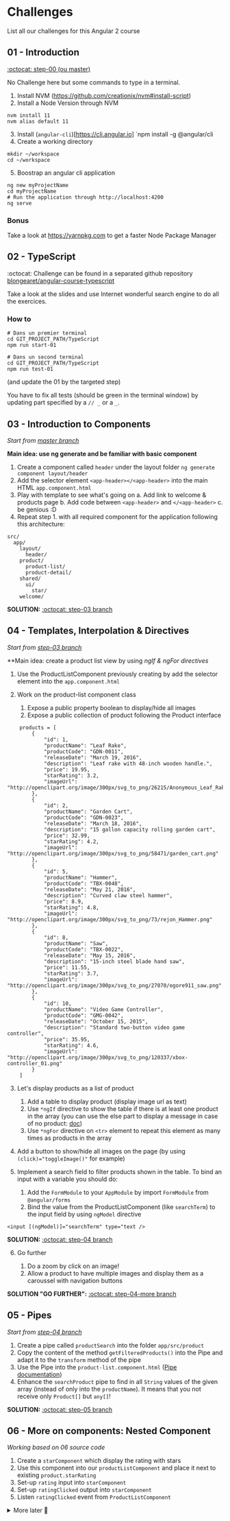 # Challenges

List all our challenges for this Angular 2 course

## 01 - Introduction

[:octocat: step-00 (ou master)](https://github.com/blongearet/angular-course-app)

No Challenge here but some commands to type in a terminal.

1. Install NVM (https://github.com/creationix/nvm#install-script)
2. Install a Node Version through NVM
```
nvm install 11
nvm alias default 11
```
3. Install (`angular-cli`)[https://cli.angular.io]
`npm install -g @angular/cli
4. Create a working directory
```
mkdir ~/workspace
cd ~/workspace
```
5. Boostrap an angular cli application
```
ng new myProjectName
cd myProjectName
# Run the application through http://localhost:4200
ng serve
```

### Bonus

Take a look at https://yarnpkg.com to get a faster Node Package Manager

## 02 - TypeScript

:octocat: Challenge can be found in a separated github repository [blongearet/angular-course-typescript](https://github.com/blongearet/angular-course-typescript)

Take a look at the slides and use Internet wonderful search engine to do all the exercices.

### How to

```
# Dans un premier terminal
cd GIT_PROJECT_PATH/TypeScript
npm run start-01

# Dans un second terminal
cd GIT_PROJECT_PATH/TypeScript
npm run test-01
```

(and update the 01 by the targeted step)

You have to fix all tests (should be green in the terminal window) by updating part specified by a `// _` or a `_`.

## 03 - Introduction to Components

*Start from [master branch](https://github.com/blongearet/angular-course-app/tree/master)*

**Main idea: use ng generate and be familiar with basic component**

1. Create a component called `header` under the layout folder
`ng generate component layout/header`
2. Add the selector element `<app-header></<app-header>` into the main HTML `app.component.html`
3. Play with template to see what's going on
  a. Add link to welcome & products page
  b. Add code between `<app-header>` and `</<app-header>`
  c. be genious :D
4. Repeat step 1. with all required component for the application following this architecture:
```
src/
  app/
    layout/
      header/
    product/
      product-list/
      product-detail/
    shared/
      ui/
        star/
    welcome/
```

**SOLUTION:** [:octocat: step-03 branch](https://github.com/blongearet/angular-course-app/pull/1/files)

## 04 - Templates, Interpolation & Directives

*Start from [step-03 branch](https://github.com/blongearet/angular-course-app/tree/step-03)*

**Main idea: create a product list view by using *ngIf & *ngFor directives**

1. Use the ProductListComponent previously creating by add the selector element into the `app.component.html`
2. Work on the product-list component class

    1. Expose a public property boolean to display/hide all images
    2. Expose a public collection of product following the Product interface

```
    products = [
        {
            "id": 1,
            "productName": "Leaf Rake",
            "productCode": "GDN-0011",
            "releaseDate": "March 19, 2016",
            "description": "Leaf rake with 48-inch wooden handle.",
            "price": 19.95,
            "starRating": 3.2,
            "imageUrl": "http://openclipart.org/image/300px/svg_to_png/26215/Anonymous_Leaf_Rake.png"
        },
        {
            "id": 2,
            "productName": "Garden Cart",
            "productCode": "GDN-0023",
            "releaseDate": "March 18, 2016",
            "description": "15 gallon capacity rolling garden cart",
            "price": 32.99,
            "starRating": 4.2,
            "imageUrl": "http://openclipart.org/image/300px/svg_to_png/58471/garden_cart.png"
        },
        {
            "id": 5,
            "productName": "Hammer",
            "productCode": "TBX-0048",
            "releaseDate": "May 21, 2016",
            "description": "Curved claw steel hammer",
            "price": 8.9,
            "starRating": 4.8,
            "imageUrl": "http://openclipart.org/image/300px/svg_to_png/73/rejon_Hammer.png"
        },
        {
            "id": 8,
            "productName": "Saw",
            "productCode": "TBX-0022",
            "releaseDate": "May 15, 2016",
            "description": "15-inch steel blade hand saw",
            "price": 11.55,
            "starRating": 3.7,
            "imageUrl": "http://openclipart.org/image/300px/svg_to_png/27070/egore911_saw.png"
        },
        {
            "id": 10,
            "productName": "Video Game Controller",
            "productCode": "GMG-0042",
            "releaseDate": "October 15, 2015",
            "description": "Standard two-button video game controller",
            "price": 35.95,
            "starRating": 4.6,
            "imageUrl": "http://openclipart.org/image/300px/svg_to_png/120337/xbox-controller_01.png"
        }
    ]
```

3. Let's display products as a list of product

    1. Add a table to display product (display image url as text)
    2. Use `*ngIf` directive to show the table if there is at least one product in the array (you can use the else part to display a message in case of no product: [doc](https://angular.io/api/common/NgIf#showing-an-alternative-template-using-else))
    3. Use `*ngFor` directive on `<tr>` element to repeat this element as many times as products in the array

4. Add a button to show/hide all images on the page (by using `(click)="toggleImage()"` for example)

5. Implement a search field to filter products shown in the table. To bind an input with a variable you should do:

    1. Add the `FormModule` to your `AppModule` by import `FormModule` from `@angular/forms`
    2. Bind the value from the ProductListComponent (like `searchTerm`) to the input field by using `ngModel` directive

`<input [(ngModel)]="searchTerm" type="text />`

**SOLUTION:** [:octocat: step-04 branch](https://github.com/blongearet/angular-course-app/pull/2/files)

6. Go further

    1. Do a zoom by click on an image!
    2. Allow a product to have multiple images and display them as a caroussel with navigation buttons

**SOLUTION "GO FURTHER":** [:octocat: step-04-more branch](https://github.com/blongearet/angular-course-app/pull/4/files)

## 05 - Pipes

*Start from [step-04 branch](https://github.com/blongearet/angular-course-app/tree/step-04)*

1. Create a pipe called `productSearch` into the folder `app/src/product`
2. Copy the content of the method `getFilteredProducts()` into the Pipe and adapt it to the `transform` method of the pipe
3. Use the Pipe into the `product-list.component.html` ([Pipe documentation](https://angular.io/guide/pipes#pipes))
4. Enhance the `searchProduct` pipe to find in all `String` values of the given array (instead of only into the `productName`). It means that you not receive only `Product[]` but `any[]`!

**SOLUTION:** [:octocat: step-05 branch](https://github.com/blongearet/angular-course-app/pull/5)

## 06 - More on components: Nested Component

*Working based on 06 source code*

1. Create a `starComponent` which display the rating with stars
2. Use this component into our `productListComponent` and place it next to existing `product.starRating`
3. Set-up `rating` input into `starComponent`
4. Set-up `ratingClicked` output into `starComponent`
5. Listen `ratingClicked` event from `ProductListComponent`

<details><summary>More later 👀</summary>

## 08 - Services and dependency injection

*Working based on 07 source code*

1. Create a new angular service called `ProductService`

`$ ng generate service shared/models/product`

2. Ensure that it will be declared at our appModule level
3. Move the IProduct interface and the products array from our `productListComponent` to this new service
4. Write a public `getProducts` method to access to this products array
5. [OPTIONAL]: Write a public `getObservableProducts` which return an Observable

## 09 - Retrieving data Using HTTP

*Working based on 08 source code*

1. Import the `HttpModule` into the `AppModule` (if not already done)
    1. Install the `@angular/http` module
    3. Import the `HttpModule` into our `AppModule`
2. Inject `Http` into our `ProductService`
3. Update the `getProducts()` method to make a `get` call to our API Service `http://localhost:3000/products`
4. Use `RxJS` methods:
    1. `map` to convert the string result into a JSON Object
    2. `do` to `console.log` the JSON Object
    3. `catch` to attach a method to handle errors
5. Change into `ProductListComponent` the way we retrieve the data from our `ProductService`

## 10 - Navigation and Routing Basics

*Working based on 09 source code*

1. Create a simple `ProductDetailComponent` and a `WelcomeComponent` with a basic template 
2. Import the `RouterModule` into the `AppModule` (if not already there)
    1. Install the `@angular/router` module
    2. Import the `RouterModule` into our `AppModule`
    3. Use the `RouterModule.forRoot([])` syntax to describe the application's routes (Note that `RouterModule.forChild([]) is used in angular sub-module of our application)
3. Add the `<router-outlet></router-outlet>` instead of our `app-product-list` directive into our `AppRootComponent`
4. Add a menu to navigate through Home and Product List pages using the directive `[routerLink]` directive
5. Add to the `ProductDetailComponent` two link:
  - One to go back to `/products` route
  - an other to go to the next product detail page

**FROM THIS POINT IT NEEDS TO BE UPDATED!**

## 11 - Navigating and Routing Advanced

*Working based on 10 source code*

1. Read `id` parameter from url in `ProductDetailComponent` using `ActivatedRoute`
2. Develop a method `getProductById(id:number)` in our `ProductService`
2. Develop the `ProductDetailComponent` to display real product detail information by retrieving the product from our `ProductService`
3. Implement a Guard to check the validity of given `id`

## 12 - Forms

*Working based on 11 source code*

1. Create a new component called `ProductEditComponent` with a basic edit form of a product
2. Use `template driven form`
    1. Use `[(ngModel)]` on each input to create a two-way binding
    2. Add the hash operator to retrieve the current `ngModel` state (eg. `#nameInput`)
    3. Display an error box below based on `nameInput.valid`
    4. Implement a `(ngSubmit)` method to execute a function when user submit
3. Use `model driven form`
    1. Update the form to use `[ngFormModel]=formName` on the `<form>` DOM node
    2. Changes all `[(ngModel)]` into a `ngControl="inputName"`
    3. Import `ReactiveFormsModule` in your current angular module
    4. Import `FormBuilder` and `Validators` from `@angular/forms` into your component
    5. Inject into the component the `FormBuilder`
    6. Create a public `formName` variable by using `FormBuilder`
    7. Describe your forms using: `ControlGroup`
    8. Add some validators (custom?)

## 13 - Angular Modules

*Working based on 12 source code*

Following slides:

1. Create a Feature module called `ProductModule`
2. Create a Shared module called `SharedModule`
3. Refactor `AppModule` if necessary
4. Create a `ProductRoutingModule` and a `AppRoutingModule` to split down routing configuration
5. Optional: Create a `CoreComponent` to handle all services once in your application

## 14 - Angular 2 set-up revisited

No challenge here!

## 15 - Unit Testing w/ Jasmine & Karma

*Working based on 13 source code*

## 16 - Reactive Programming

No challenge here!

## 17 - Data Store with @ngrx/store

*Working based on 15 source code*

</details>

